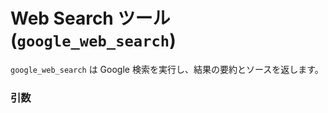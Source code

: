 # Web Search ツール (`google_web_search`)

`google_web_search` は Google 検索を実行し、結果の要約とソースを返します。

### 引数
